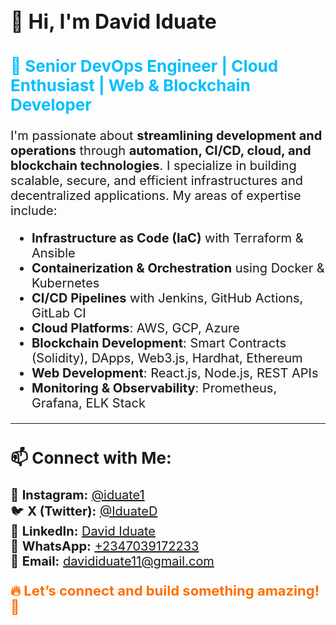 <h1 style="font-size: 32px;">👋 Hi, I'm David Iduate</h1>

<h2 style="font-size: 26px; color: #00bfff;">🚀 Senior DevOps Engineer | Cloud Enthusiast | Web & Blockchain Developer</h2>

<p style="font-size: 20px;">
I'm passionate about <strong>streamlining development and operations</strong> through
<strong>automation, CI/CD, cloud, and blockchain technologies</strong>. I specialize in building scalable, secure, and efficient infrastructures and decentralized applications. My areas of expertise include:
</p>

<ul style="font-size: 20px;">
  <li><strong>Infrastructure as Code (IaC)</strong> with Terraform & Ansible</li>
  <li><strong>Containerization & Orchestration</strong> using Docker & Kubernetes</li>
  <li><strong>CI/CD Pipelines</strong> with Jenkins, GitHub Actions, GitLab CI</li>
  <li><strong>Cloud Platforms</strong>: AWS, GCP, Azure</li>
  <li><strong>Blockchain Development</strong>: Smart Contracts (Solidity), DApps, Web3.js, Hardhat, Ethereum</li>
  <li><strong>Web Development</strong>: React.js, Node.js, REST APIs</li>
  <li><strong>Monitoring & Observability</strong>: Prometheus, Grafana, ELK Stack</li>
</ul>

<hr/>
<h2 style="font-size: 26px;">📫 Connect with Me:</h2>

<p style="font-size: 20px;">
📸 <strong>Instagram:</strong> 
<a href="https://www.instagram.com/iduate1" target="_blank">@iduate1</a> <br>
🐦 <strong>X (Twitter):</strong> 
<a href="https://x.com/IduateD" target="_blank">@IduateD</a> <br>
🔗 <strong>LinkedIn:</strong> 
<a href="https://www.linkedin.com/in/david-iduate" target="_blank">David Iduate</a> <br>
💬 <strong>WhatsApp:</strong> 
<a href="https://wa.me/2347039172233" target="_blank">+2347039172233</a> <br>
📧 <strong>Email:</strong> 
<a href="mailto:davididuate11@gmail.com">davididuate11@gmail.com</a>
</p>

<p style="font-size: 22px; font-weight: bold; color: #ff6f00;">
🔥 Let’s connect and build something amazing! 🚀
</p>
